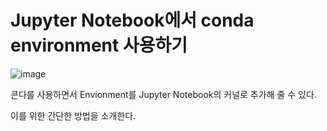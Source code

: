 # Jupyter Notebook에서 conda environment 사용하기

![image]()

콘다를 사용하면서 Envionment를 Jupyter Notebook의 커널로 추가해 줄 수 있다.

이를 위한 간단한 방법을 소개한다.